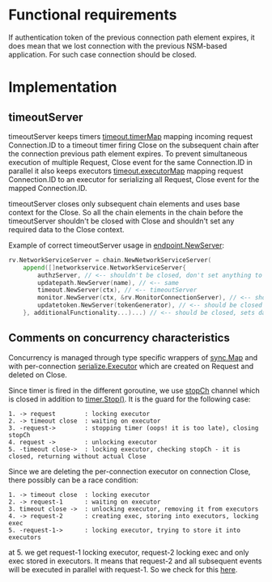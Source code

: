 # Functional requirements

If authentication token of the previous connection path element expires, it does mean that we lost connection with the
previous NSM-based application. For such case connection should be closed.

# Implementation

## timeoutServer

timeoutServer keeps timers [timeout.timerMap](https://github.com/networkservicemesh/sdk/blob/master/pkg/networkservice/common/timeout/gen.go#L26)
mapping incoming request Connection.ID to a timeout timer firing Close on the subsequent chain after the connection previous
path element expires. To prevent simultaneous execution of multiple Request, Close event for the same Connection.ID in parallel
it also keeps executors [timeout.executorMap](https://github.com/networkservicemesh/sdk/blob/master/pkg/networkservice/common/timeout/gen.go#L36)
mapping request Connection.ID to an executor for serializing all Request, Close event for the mapped Connection.ID.

timeoutServer closes only subsequent chain elements and uses base context for the Close. So all the chain elements in
the chain before the timeoutServer shouldn't be closed with Close and shouldn't set any required data to the Close context.

Example of correct timeoutServer usage in [endpoint.NewServer](https://github.com/networkservicemesh/sdk/blob/master/pkg/networkservice/chains/endpoint/server.go#L62):
```go
rv.NetworkServiceServer = chain.NewNetworkServiceServer(
    append([]networkservice.NetworkServiceServer{
        authzServer, // <-- shouldn't be closed, don't set anything to the context
        updatepath.NewServer(name), // <-- same
        timeout.NewServer(ctx), // <-- timeoutServer
        monitor.NewServer(ctx, &rv.MonitorConnectionServer), // <-- should be closed
        updatetoken.NewServer(tokenGenerator), // <-- should be closed
    }, additionalFunctionality...)...) // <-- should be closed, sets data to context
```

## Comments on concurrency characteristics

Concurrency is managed through type specific wrappers of [sync.Map](https://golang.org/pkg/sync/#Map) and with
per-connection [serialize.Executor](https://github.com/edwarnicke/serialize/blob/master/serialize.go) which are created on
Request and deleted on Close.

Since timer is fired in the different goroutine, we use [stopCh](https://github.com/networkservicemesh/sdk/blob/master/pkg/networkservice/common/timeout/server.go#L45)
channel which is closed in addition to [timer.Stop()](https://golang.org/pkg/time/#Timer.Stop). It is the guard for the
following case:
```
1. -> request        : locking executor
2. -> timeout close  : waiting on executor
3. -request->        : stopping timer (oops! it is too late), closing stopCh
4. request ->        : unlocking executor
5. -timeout close->  : locking executor, checking stopCh - it is closed, returning without actual Close
```

Since we are deleting the per-connection executor on connection Close, there possibly can be a race condition:
```
1. -> timeout close  : locking executor
2. -> request-1      : waiting on executor
3. timeout close ->  : unlocking executor, removing it from executors
4. -> request-2      : creating exec, storing into executors, locking exec
5. -request-1->      : locking executor, trying to store it into executors
```
at 5. we get request-1 locking executor, request-2 locking exec and only exec stored in executors. It means that
request-2 and all subsequent events will be executed in parallel with request-1.
So we check for this [here](https://github.com/networkservicemesh/sdk/blob/master/pkg/networkservice/common/timeout/server.go#L67).
